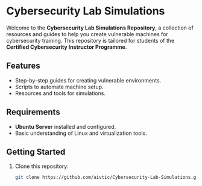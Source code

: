 # Cybersecurity Lab Simulations

Welcome to the **Cybersecurity Lab Simulations Repository**, a collection of resources and guides to help you create vulnerable machines for cybersecurity training. This repository is tailored for students of the **Certified Cybersecurity Instructor Programme**.

## Features
- Step-by-step guides for creating vulnerable environments.
- Scripts to automate machine setup.
- Resources and tools for simulations.

## Requirements
- **Ubuntu Server** installed and configured.
- Basic understanding of Linux and virtualization tools.

## Getting Started
1. Clone this repository:
   ```bash
   git clone https://github.com/aivtic/Cybersecurity-Lab-Simulations.git

